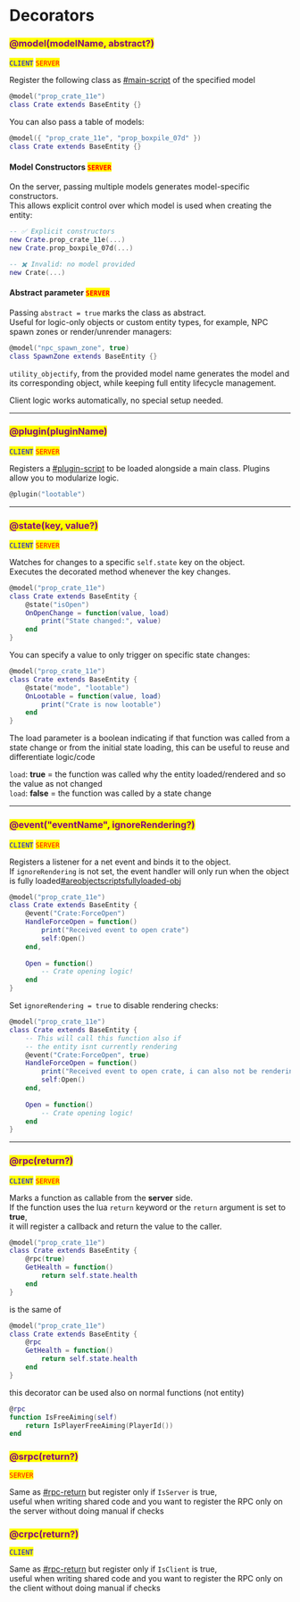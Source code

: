 # Decorators

### <mark style="color:purple;">@model(modelName, abstract?)</mark>

<mark style="color:blue;">`CLIENT`</mark> <mark style="color:red;">`SERVER`</mark>

Register the following class as [#main-script](../client/object-management.md#main-script "mention") of the specified model

```lua
@model("prop_crate_11e")
class Crate extends BaseEntity {}
```

You can also pass a table of models:

```lua
@model({ "prop_crate_11e", "prop_boxpile_07d" })
class Crate extends BaseEntity {}
```

#### Model Constructors <mark style="color:red;">`SERVER`</mark>

On the server, passing multiple models generates model-specific constructors.\
This allows explicit control over which model is used when creating the entity:

```lua
-- ✅ Explicit constructors
new Crate.prop_crate_11e(...)
new Crate.prop_boxpile_07d(...)

-- ✖️ Invalid: no model provided
new Crate(...)
```

#### Abstract parameter <mark style="color:red;">`SERVER`</mark>

Passing `abstract = true` marks the class as abstract.\
Useful for logic-only objects or custom entity types, for example, NPC spawn zones or render/unrender managers:

```lua
@model("npc_spawn_zone", true)
class SpawnZone extends BaseEntity {}
```

`utility_objectify`, from the provided model name generates the model and its corresponding object, while keeping full entity lifecycle management.

Client logic works automatically, no special setup needed.

***

### <mark style="color:purple;">@plugin(pluginName)</mark>

<mark style="color:blue;">`CLIENT`</mark> <mark style="color:red;">`SERVER`</mark>

Registers a [#plugin-script](../client/object-management.md#plugin-script "mention") to be loaded alongside a main class. Plugins allow you to modularize logic.

```lua
@plugin("lootable")
```

***

### <mark style="color:purple;">@state(key, value?)</mark>

<mark style="color:blue;">`CLIENT`</mark> <mark style="color:red;">`SERVER`</mark>

Watches for changes to a specific `self.state` key on the object.\
Executes the decorated method whenever the key changes.

```lua
@model("prop_crate_11e")
class Crate extends BaseEntity {
    @state("isOpen")
    OnOpenChange = function(value, load)
        print("State changed:", value)
    end
}
```

You can specify a value to only trigger on specific state changes:

```lua
@model("prop_crate_11e")
class Crate extends BaseEntity {
    @state("mode", "lootable")
    OnLootable = function(value, load)
        print("Crate is now lootable")
    end
}
```

The load parameter is a boolean indicating if that function was called from a state change or from the initial state loading, this can be useful to reuse and differentiate logic/code

`load`: **true** = the function was called why the entity loaded/rendered and so the value as not changed\
`load`: **false** = the function was called by a state change

***

### <mark style="color:purple;">@event("eventName", ignoreRendering?)</mark>

<mark style="color:blue;">`CLIENT`</mark> <mark style="color:red;">`SERVER`</mark>

Registers a listener for a net event and binds it to the object.\
If `ignoreRendering` is not set, the event handler will only run when the object is fully loaded[#areobjectscriptsfullyloaded-obj](../client/object-management.md#areobjectscriptsfullyloaded-obj "mention")

```lua
@model("prop_crate_11e")
class Crate extends BaseEntity {
    @event("Crate:ForceOpen")
    HandleForceOpen = function()
        print("Received event to open crate")
        self:Open()
    end,
    
    Open = function()
        -- Crate opening logic!
    end
}
```

Set `ignoreRendering = true` to disable rendering checks:

```lua
@model("prop_crate_11e")
class Crate extends BaseEntity {
    -- This will call this function also if
    -- the entity isnt currently rendering
    @event("Crate:ForceOpen", true)
    HandleForceOpen = function()
        print("Received event to open crate, i can also not be rendering!")
        self:Open()
    end,
    
    Open = function()
        -- Crate opening logic!
    end
}
```

***

### <mark style="color:purple;">@rpc(return?)</mark>

<mark style="color:blue;">`CLIENT`</mark> <mark style="color:red;">`SERVER`</mark>

Marks a function as callable from the **server** side.\
If the function uses the lua `return` keyword or the `return` argument is set to **true**,\
it will register a callback and return the value to the caller.

```lua
@model("prop_crate_11e")
class Crate extends BaseEntity {
    @rpc(true)
    GetHealth = function()
        return self.state.health
    end
}
```

is the same of

```lua
@model("prop_crate_11e")
class Crate extends BaseEntity {
    @rpc
    GetHealth = function()
        return self.state.health
    end
}
```

this decorator can be used also on normal functions (not entity)

```lua
@rpc
function IsFreeAiming(self)
    return IsPlayerFreeAiming(PlayerId())
end
```

### <mark style="color:purple;">@srpc(return?)</mark>

<mark style="color:red;">`SERVER`</mark>

Same as [#rpc-return](decorators.md#rpc-return "mention") but register only if `IsServer` is true,\
useful when writing shared code and you want to register the RPC only on the server without doing manual if checks

### <mark style="color:purple;">@crpc(return?)</mark>

<mark style="color:blue;">`CLIENT`</mark>

Same as [#rpc-return](decorators.md#rpc-return "mention") but register only if `IsClient` is true,\
useful when writing shared code and you want to register the RPC only on the client without doing manual if checks
